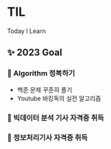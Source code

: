 # TIL
Today I Learn

## ✨ 2023 Goal
### 📍 Algorithm 정복하기
  - 백준 문제 꾸준히 풀기
  - Youtube 바킹독의 실전 알고리즘

### 📍 빅데이터 분석 기사 자격증 취득

### 📍 정보처리기사 자격증 취득
